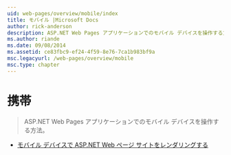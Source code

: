 ```yaml
---
uid: web-pages/overview/mobile/index
title: モバイル |Microsoft Docs
author: rick-anderson
description: ASP.NET Web Pages アプリケーションでのモバイル デバイスを操作する方法。
ms.author: riande
ms.date: 09/08/2014
ms.assetid: ce83fbc9-ef24-4f59-8e76-7ca1b983bf9a
msc.legacyurl: /web-pages/overview/mobile
msc.type: chapter
---
```

<a name="mobile"></a>携帯
====================
> ASP.NET Web Pages アプリケーションでのモバイル デバイスを操作する方法。


- [モバイル デバイスで ASP.NET Web ページ サイトをレンダリングする](rendering-aspnet-web-pages-sites-for-mobile-devices.md)
